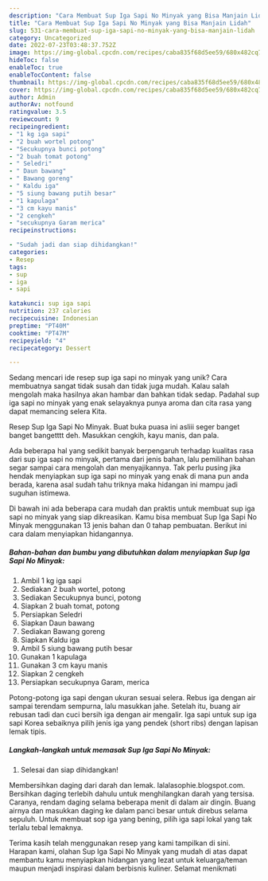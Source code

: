 ```yaml
---
description: "Cara Membuat Sup Iga Sapi No Minyak yang Bisa Manjain Lidah"
title: "Cara Membuat Sup Iga Sapi No Minyak yang Bisa Manjain Lidah"
slug: 531-cara-membuat-sup-iga-sapi-no-minyak-yang-bisa-manjain-lidah
category: Uncategorized
date: 2022-07-23T03:48:37.752Z
image: https://img-global.cpcdn.com/recipes/caba835f68d5ee59/680x482cq70/sup-iga-sapi-no-minyak-foto-resep-utama.jpg
hideToc: false
enableToc: true
enableTocContent: false
thumbnail: https://img-global.cpcdn.com/recipes/caba835f68d5ee59/680x482cq70/sup-iga-sapi-no-minyak-foto-resep-utama.jpg
cover: https://img-global.cpcdn.com/recipes/caba835f68d5ee59/680x482cq70/sup-iga-sapi-no-minyak-foto-resep-utama.jpg
author: Admin
authorAv: notfound
ratingvalue: 3.5
reviewcount: 9
recipeingredient:
- "1 kg iga sapi"
- "2 buah wortel potong"
- "Secukupnya bunci potong"
- "2 buah tomat potong"
- " Seledri"
- " Daun bawang"
- " Bawang goreng"
- " Kaldu iga"
- "5 siung bawang putih besar"
- "1 kapulaga"
- "3 cm kayu manis"
- "2 cengkeh"
- "secukupnya Garam merica"
recipeinstructions:

- "Sudah jadi dan siap dihidangkan!"
categories:
- Resep
tags:
- sup
- iga
- sapi

katakunci: sup iga sapi 
nutrition: 237 calories
recipecuisine: Indonesian
preptime: "PT40M"
cooktime: "PT47M"
recipeyield: "4"
recipecategory: Dessert

---
```





Sedang mencari ide resep sup iga sapi no minyak yang unik? Cara membuatnya sangat tidak susah dan tidak juga mudah. Kalau salah mengolah maka hasilnya akan hambar dan bahkan tidak sedap. Padahal sup iga sapi no minyak yang enak selayaknya punya aroma dan cita rasa yang dapat memancing selera Kita.





Resep Sup Iga Sapi No Minyak. Buat buka puasa ini asliii seger banget banget bangetttt deh. Masukkan cengkih, kayu manis, dan pala.

Ada beberapa hal yang sedikit banyak berpengaruh terhadap kualitas rasa dari sup iga sapi no minyak, pertama dari jenis bahan, lalu pemilihan bahan segar sampai cara mengolah dan menyajikannya. Tak perlu pusing jika hendak menyiapkan sup iga sapi no minyak yang enak di mana pun anda berada, karena asal sudah tahu triknya maka hidangan ini mampu jadi suguhan istimewa.






Di bawah ini ada beberapa cara mudah dan praktis untuk membuat sup iga sapi no minyak yang siap dikreasikan. Kamu bisa membuat Sup Iga Sapi No Minyak menggunakan 13 jenis bahan dan 0 tahap pembuatan. Berikut ini cara dalam menyiapkan hidangannya.

<!--inarticleads1-->

##### Bahan-bahan dan bumbu yang dibutuhkan dalam menyiapkan Sup Iga Sapi No Minyak:

1. Ambil 1 kg iga sapi
1. Sediakan 2 buah wortel, potong
1. Sediakan Secukupnya bunci, potong
1. Siapkan 2 buah tomat, potong
1. Persiapkan  Seledri
1. Siapkan  Daun bawang
1. Sediakan  Bawang goreng
1. Siapkan  Kaldu iga
1. Ambil 5 siung bawang putih besar
1. Gunakan 1 kapulaga
1. Gunakan 3 cm kayu manis
1. Siapkan 2 cengkeh
1. Persiapkan secukupnya Garam, merica


Potong-potong iga sapi dengan ukuran sesuai selera. Rebus iga dengan air sampai terendam sempurna, lalu masukkan jahe. Setelah itu, buang air rebusan tadi dan cuci bersih iga dengan air mengalir. Iga sapi untuk sup iga sapi Korea sebaiknya pilih jenis iga yang pendek (short ribs) dengan lapisan lemak tipis. 

<!--inarticleads2-->

##### Langkah-langkah untuk memasak Sup Iga Sapi No Minyak:


1. Selesai dan siap dihidangkan!

Membersihkan daging dari darah dan lemak. lalalasophie.blogspot.com. Bersihkan daging terlebih dahulu untuk menghilangkan darah yang tersisa. Caranya, rendam daging selama beberapa menit di dalam air dingin. Buang airnya dan masukkan daging ke dalam panci besar untuk direbus selama sepuluh. Untuk membuat sop iga yang bening, pilih iga sapi lokal yang tak terlalu tebal lemaknya. 

Terima kasih telah menggunakan resep yang kami tampilkan di sini. Harapan kami, olahan Sup Iga Sapi No Minyak yang mudah di atas dapat membantu kamu menyiapkan hidangan yang lezat untuk keluarga/teman maupun menjadi inspirasi dalam berbisnis kuliner. Selamat menikmati
